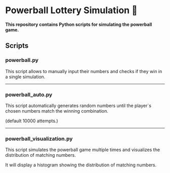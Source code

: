 # Powerball Lottery Simulation 🎰

**This repository contains Python scripts for simulating the powerball game.**

## Scripts

### powerball.py

This script allows to manually input their numbers and checks if they win in a single simulation.

---

### powerball_auto.py

This script automatically generates random numbers until the player`s chosen numbers match the winning combination.

(default 10000 attempts.)

---

### powerball_visualization.py

This script simulates the powerball game multiple times and visualizes the distribution of matching numbers.

It will display a histogram showing the distribution of matching numbers.

